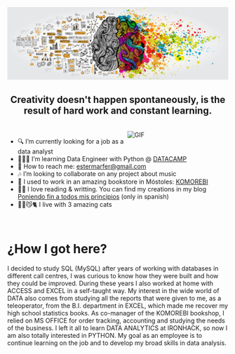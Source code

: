 
![](images/brainx.jpg)

## <center>**Creativity** doesn't happen spontaneously, is the result of hard work and constant learning.</center>

<br/>

<img align="right" alt="GIF" src="https://i.pinimg.com/originals/1b/e0/05/1be0050b393f6c4f9fe7eccfd8856a40.gif" width="230px"/>


- 🔍 I’m currently looking for a job as a data analyst
- 👩🏽‍🎓 I’m learning Data Engineer with Python @ [DATACAMP](https://www.datacamp.com/)
- 💌 How to reach me: estermarfer@gmail.com
- 🎶 I’m looking to collaborate on any project about music 
- 🌿 I used to work in an amazing bookstore in Móstoles: [KOMOREBI](https://www.instagram.com/libreriakomorebi/)
- ✍🏽 I love reading & writting. You can find my creations in my blog [Poniendo fin a todos mis principios](http://estersinatxe.blogspot.com/) (only in spanish)
- 🐱‍👤😼🐈 I live with 3 amazing cats



<br/>


<H1> ¿How I got here?</H1>
<p>I decided to study SQL (MySQL) after years of working with databases in different call centres, I was curious to know how they were built and  how they could be improved. 
During these years I also worked at home with ACCESS and EXCEL in a self-taught way.
My interest in the wide world of DATA also comes from studying all the reports that were given to me, as a teleoperator, from the B.I. department in EXCEL, which made me recover my high school statistics books.
As co-manager of the KOMOREBI bookshop, I relied on MS OFFICE for order tracking, accounting and studying the needs of the business.
I left it all to learn DATA ANALYTICS at IRONHACK, so now I am also totally interested in PYTHON.
My goal as an employee is to continue learning on the job and to develop my broad skills in data analysis.</p>



<!--
**emarfer/emarfer** is a ✨ _special_ ✨ repository because its `README.md` (this file) appears on your GitHub profile.

Here are some ideas to get you started:

- 🔭 I’m currently looking for a job as data analyst ...
- 🌱 I’m currently learning ...
- 👯 I’m looking to collaborate on ...
- 🤔 I’m looking for help with ...
- 💬 Ask me about ...
- 📫 How to reach me: ...
- 😄 Pronouns: ...
- ⚡ Fun fact: ...
-->
